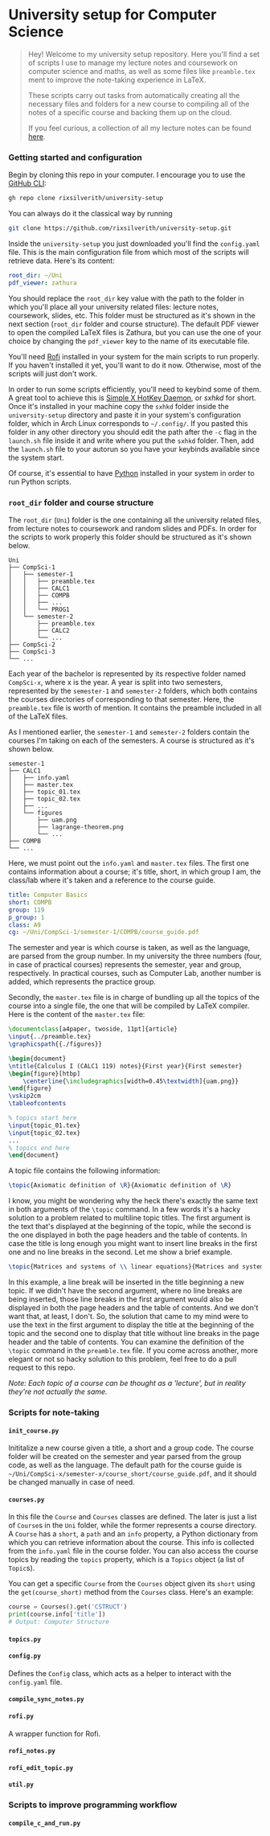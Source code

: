 ﻿# University setup for Computer Science
> Hey! Welcome to my university setup repository. Here you'll find a set of scripts I use to manage my lecture notes and coursework on computer science and maths, as well as some files like `preamble.tex` ment to improve the note-taking experience in LaTeX.
>
> These scripts carry out tasks from automatically creating all the necessary files and folders for a new course to compiling all of the notes of a specific course and backing them up on the cloud.
>
> If you feel curious, a collection of all my lecture notes can be found [here](github.com/rixsilverith/uni-notes-cw).

### Getting started and configuration
Begin by cloning this repo in your computer. I encourage you to use the [GitHub CLI](https://github.com/cli/cli):
```bash
gh repo clone rixsilverith/university-setup
```
You can always do it the classical way by running
```bash
git clone https://github.com/rixsilverith/university-setup.git
```
Inside the `university-setup` you just downloaded you'll find the `config.yaml` file. This is the main configuration file from which most of the scripts will retrieve data. Here's its content:
```yaml
root_dir: ~/Uni
pdf_viewer: zathura
```
You should replace the `root_dir` key value with the path to the folder in which you'll place all your university related files: lecture notes, coursework, slides, etc. This folder must be structured as it's shown in the next section (`root_dir` folder and course structure). The default PDF viewer to open the compiled LaTeX files is Zathura, but you can use the one of your choice by changing the `pdf_viewer` key to the name of its executable file.

You'll need [Rofi]() installed in your system for the main scripts to run properly. If you haven't installed it yet, you'll want to do it now. Otherwise, most of the scripts will just don't work.

In order to run some scripts efficiently, you'll need to keybind some of them. A great tool to achieve this is [Simple X HotKey Daemon](https://github.com/baskerville/sxhkd), or *sxhkd* for short. Once it's installed in your machine copy the `sxhkd` folder inside the `university-setup` directory and paste it in your system's configuration folder, which in Arch Linux corresponds to `~/.config/`. If you pasted this folder in any other directory you should edit the path after the `-c` flag in the `launch.sh` file inside it and write where you put the `sxhkd` folder. Then, add the `launch.sh` file to your autorun so you have your keybinds available since the system start.

Of course, it's essential to have [Python]() installed in your system in order to run Python scripts.

### `root_dir` folder and course structure
The `root_dir` (`Uni`) folder is the one containing all the university related files, from lecture notes to coursework and random slides and PDFs. In order for the scripts to work properly this folder should be structured as it's shown below.
```
Uni
├── CompSci-1
│   ├── semester-1
│   │   ├── preamble.tex
│   │   ├── CALC1
│   │   ├── COMPB
│   │   ├── ...
│   │   └── PROG1
│   └── semester-2
│       ├── preamble.tex
│       ├── CALC2
│       └── ...
├── CompSci-2
├── CompSci-3
└── ...
```
Each year of the bachelor is represented by its respective folder named `CompSci-x`, where x is the year. A year is split into two semesters, represented by the `semester-1` and `semester-2` folders, which both contains the courses directories of corresponding to that semester. Here, the `preamble.tex` file is worth of mention. It contains the preamble included in all of the LaTeX files.

<!--
*Note: If you're reading this, I assume you know, at least, what is LaTeX. If not, the [latex-project.org](https://www.latex-project.org/) website is a good starting point.* 
-->

As I mentioned earlier, the `semester-1` and `semester-2` folders contain the courses I'm taking on each of the semesters. A course is structured as it's shown below.
```
semester-1
├── CALC1
│   ├── info.yaml
│   ├── master.tex
│   ├── topic_01.tex
│   ├── topic_02.tex
│   ├── ...
│   └── figures
│       ├── uam.png
│       ├── lagrange-theorem.png
│       └── ...
├── COMPB
└── ...
```
Here, we must point out the `info.yaml` and `master.tex` files. The first one contains information about a course; it's title, short, in which group I am, the class/lab where it's taken and a reference to the course guide.
```yaml
title: Computer Basics
short: COMPB
group: 119
p_group: 1
class: A9
cg: ~/Uni/CompSci-1/semester-1/COMPB/course_guide.pdf
```
The semester and year is which course is taken, as well as the language, are parsed from the group number. In my university the three numbers (four, in case of practical courses) represents the semester, year and group, respectively. In practical courses, such as Computer Lab, another number is added, which represents the practice group.

Secondly, the `master.tex` file is in charge of bundling up all the topics of the course into a single file, the one that will be compiled by LaTeX compiler.  Here is the content of the `master.tex` file:

```latex
\documentclass[a4paper, twoside, 11pt]{article}
\input{../preamble.tex}
\graphicspath{{./figures}}

\begin{document}
\ntitle{Calculus I (CALC1 119) notes}{First year}{First semester}
\begin{figure}[htbp]
	\centerline{\includegraphics[width=0.45\textwidth]{uam.png}}
\end{figure}
\vskip2cm
\tableofcontents

% topics start here
\input{topic_01.tex}
\input{topic_02.tex}
...
% topics end here
\end{document}
```
A topic file contains the following information:
```latex
\topic{Axiomatic definition of \R}{Axiomatic definition of \R}
```
I know, you might be wondering why the heck there's exactly the same text in both arguments of the `\topic` command. In a few words it's a hacky solution to a problem related to multiline topic titles. The first argument is the text that's displayed at the beginning of the topic, while the second is the one displayed in both the page headers and the table of contents. In case the title is long enough you might want to insert line breaks in the first one and no line breaks in the second. Let me show a brief example.
```latex
\topic{Matrices and systems of \\ linear equations}{Matrices and systems of linear equations}
```
In this example, a line break will be inserted in the title beginning a new topic. If we didn't have the second argument, where no line breaks are being inserted, those line breaks in the first argument would also be displayed in both the page headers and the table of contents. And we don't want that, at least, I don't. So, the solution that came to my mind were to use the text in the first argument to display the title at the beginning of the topic and the second one to display that title without line breaks in the page header and the table of contents. You can examine the definition of the `\topic` command in the `preamble.tex` file. If you come across another, more elegant or not so hacky solution to this problem, feel free to do a pull request to this repo.

*Note: Each topic of a course can be thought as a 'lecture', but in reality they're not actually the same.*


### Scripts for note-taking
#### `init_course.py`
Inititalize a new course given a title, a short and a group code. The course folder will be created on the semester and year parsed from the group code, as well as the language. The default path for the course guide is `~/Uni/CompSci-x/semester-x/course_short/course_guide.pdf`, and it should be changed manually in case of need.

#### `courses.py`
In this file the `Course` and `Courses` classes are defined. The later is just a list of `Course`s in the `Uni` folder, while the former represents a course directory. A `Course` has a `short`, a `path` and an `info` property, a Python dictionary from which you can retrieve information about the course. This info is collected from the `info.yaml` file in the course folder. You can also access the course topics by reading the `topics` property, which is a `Topics` object (a list of `Topic`s).

You can get a specific `Course` from the `Courses` object given its `short` using the `get(course_short)` method from the `Courses` class. Here's an example:
```python
course = Courses().get('CSTRUCT')
print(course.info['title'])
# Output: Computer Structure
```

#### `topics.py`

#### `config.py`
Defines the `Config` class, which acts as a helper to interact with the `config.yaml` file.

#### `compile_sync_notes.py`

#### `rofi.py`
A wrapper function for Rofi.

#### `rofi_notes.py`

#### `rofi_edit_topic.py`

#### `util.py`

### Scripts to improve programming workflow
#### `compile_c_and_run.py`

